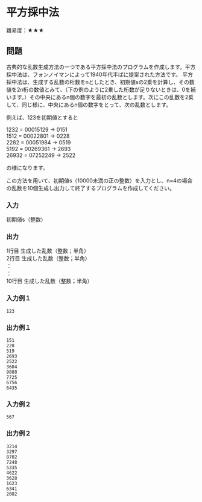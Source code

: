 # 平方採中法

難易度：★★★

## 問題

古典的な乱数生成方法の一つである平方採中法のプログラムを作成します。平方採中法は、フォンノイマンによって1940年代半ばに提案された方法です。
平方採中法は、生成する乱数の桁数をnとしたとき、初期値sの2乗を計算し、その数値を2n桁の数値とみて、（下の例のように2乗した桁数が足りないときは、0を補います。）その中央にあるn個の数字を最初の乱数とします。次にこの乱数を2乗して、同じ様に、中央にあるn個の数字をとって、次の乱数とします。

例えば、123を初期値とすると

1232  = 00015129 → 0151  
1512  = 00022801 → 0228  
2282  = 00051984 → 0519  
5192  = 00269361 → 2693  
26932 = 07252249 → 2522  

の様になります。

この方法を用いて、初期値s（10000未満の正の整数）を入力とし、n=4の場合の乱数を10個生成し出力して終了するプログラムを作成してください。 

### 入力

初期値s（整数）

### 出力

1行目 生成した乱数（整数；半角）  
2行目 生成した乱数（整数；半角）  
 ：  
 ：  
10行目 生成した乱数（整数；半角）   

### 入力例１

```
123
```

### 出力例１

```
151
228
519
2693
2522
3604
9888
7725
6756
6435 
```

### 入力例２

```
567
```

### 出力例２

```
3214
3297
8702
7248
5335
4622
3628
1623
6341
2082 
```